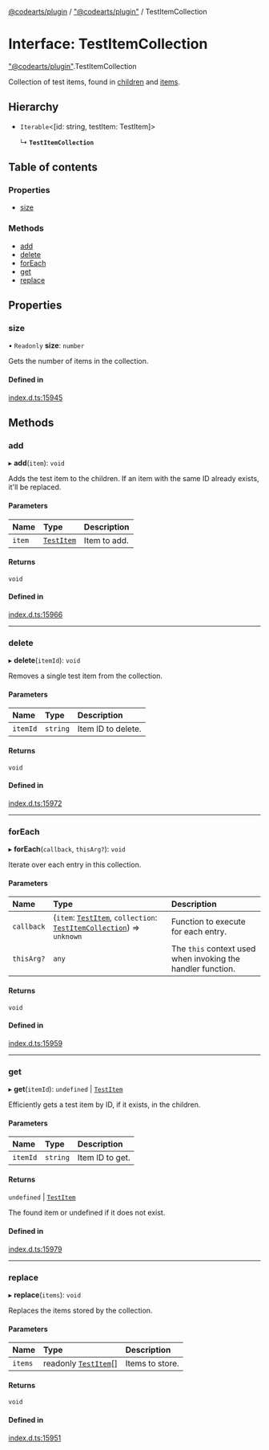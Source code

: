 [@codearts/plugin](../README.md) / ["@codearts/plugin"](../modules/_codearts_plugin_.md) / TestItemCollection

# Interface: TestItemCollection

["@codearts/plugin"](../modules/_codearts_plugin_.md).TestItemCollection

Collection of test items, found in [children](codearts_plugin_.TestItem.md#children) and
[items](codearts_plugin_.TestController.md#items).

## Hierarchy

- `Iterable`<[id: string, testItem: TestItem]\>

  ↳ **`TestItemCollection`**

## Table of contents

### Properties

- [size](codearts_plugin_.TestItemCollection.md#size)

### Methods

- [add](codearts_plugin_.TestItemCollection.md#add)
- [delete](codearts_plugin_.TestItemCollection.md#delete)
- [forEach](codearts_plugin_.TestItemCollection.md#foreach)
- [get](codearts_plugin_.TestItemCollection.md#get)
- [replace](codearts_plugin_.TestItemCollection.md#replace)

## Properties

### size

• `Readonly` **size**: `number`

Gets the number of items in the collection.

#### Defined in

[index.d.ts:15945](https://github.com/huaweicloud/cloudide-plugin-api/blob/5055bbd/index.d.ts#L15945)

## Methods

### add

▸ **add**(`item`): `void`

Adds the test item to the children. If an item with the same ID already
exists, it'll be replaced.

#### Parameters

| Name | Type | Description |
| :------ | :------ | :------ |
| `item` | [`TestItem`](codearts_plugin_.TestItem.md) | Item to add. |

#### Returns

`void`

#### Defined in

[index.d.ts:15966](https://github.com/huaweicloud/cloudide-plugin-api/blob/5055bbd/index.d.ts#L15966)

___

### delete

▸ **delete**(`itemId`): `void`

Removes a single test item from the collection.

#### Parameters

| Name | Type | Description |
| :------ | :------ | :------ |
| `itemId` | `string` | Item ID to delete. |

#### Returns

`void`

#### Defined in

[index.d.ts:15972](https://github.com/huaweicloud/cloudide-plugin-api/blob/5055bbd/index.d.ts#L15972)

___

### forEach

▸ **forEach**(`callback`, `thisArg?`): `void`

Iterate over each entry in this collection.

#### Parameters

| Name | Type | Description |
| :------ | :------ | :------ |
| `callback` | (`item`: [`TestItem`](codearts_plugin_.TestItem.md), `collection`: [`TestItemCollection`](codearts_plugin_.TestItemCollection.md)) => `unknown` | Function to execute for each entry. |
| `thisArg?` | `any` | The `this` context used when invoking the handler function. |

#### Returns

`void`

#### Defined in

[index.d.ts:15959](https://github.com/huaweicloud/cloudide-plugin-api/blob/5055bbd/index.d.ts#L15959)

___

### get

▸ **get**(`itemId`): `undefined` \| [`TestItem`](codearts_plugin_.TestItem.md)

Efficiently gets a test item by ID, if it exists, in the children.

#### Parameters

| Name | Type | Description |
| :------ | :------ | :------ |
| `itemId` | `string` | Item ID to get. |

#### Returns

`undefined` \| [`TestItem`](codearts_plugin_.TestItem.md)

The found item or undefined if it does not exist.

#### Defined in

[index.d.ts:15979](https://github.com/huaweicloud/cloudide-plugin-api/blob/5055bbd/index.d.ts#L15979)

___

### replace

▸ **replace**(`items`): `void`

Replaces the items stored by the collection.

#### Parameters

| Name | Type | Description |
| :------ | :------ | :------ |
| `items` | readonly [`TestItem`](codearts_plugin_.TestItem.md)[] | Items to store. |

#### Returns

`void`

#### Defined in

[index.d.ts:15951](https://github.com/huaweicloud/cloudide-plugin-api/blob/5055bbd/index.d.ts#L15951)
